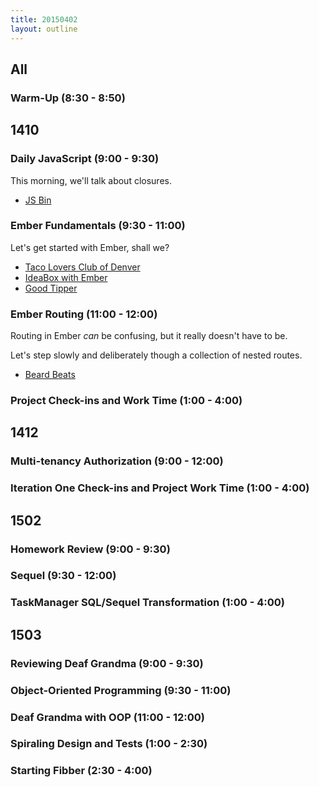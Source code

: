 ```yaml
---
title: 20150402
layout: outline
---
```


## All

### Warm-Up (8:30 - 8:50)

## 1410

### Daily JavaScript (9:00 - 9:30)

This morning, we'll talk about closures.

* [JS Bin](http://jsbin.com/pokulu/1/edit?js,console)

### Ember Fundamentals (9:30 - 11:00)

Let's get started with Ember, shall we?

* [Taco Lovers Club of Denver](http://jsbin.com/gutiza/3/edit?html,js,output)
* [IdeaBox with Ember](https://github.com/turingschool-examples/ideabox-ember)
* [Good Tipper](https://github.com/turingschool-examples/good-tipper)

### Ember Routing (11:00 - 12:00)

Routing in Ember *can* be confusing, but it really doesn't have to be.

Let's step slowly and deliberately though a collection of nested routes.

* [Beard Beats](https://github.com/turingschool-examples/beard-beats)

### Project Check-ins and Work Time (1:00 - 4:00)

## 1412

### Multi-tenancy Authorization (9:00 - 12:00)

### Iteration One Check-ins and Project Work Time (1:00 - 4:00)

## 1502

### Homework Review (9:00 - 9:30)

### Sequel (9:30 - 12:00)

### TaskManager SQL/Sequel Transformation (1:00 - 4:00)

## 1503

### Reviewing Deaf Grandma (9:00 - 9:30)

### Object-Oriented Programming (9:30 - 11:00)

### Deaf Grandma with OOP (11:00 - 12:00)

### Spiraling Design and Tests (1:00 - 2:30)

### Starting Fibber (2:30 - 4:00)